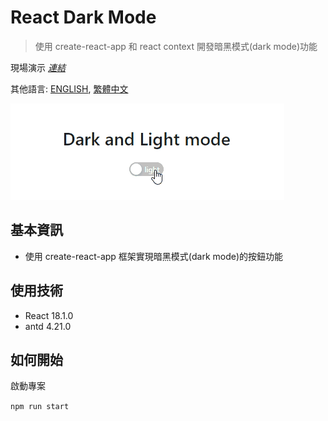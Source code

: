 # React Dark Mode
> 使用 create-react-app 和 react context 開發暗黑模式(dark mode)功能

現場演示 [_連結_](https://areslin1201.github.io/react-dark-mode/)

其他語言: [ENGLISH](README.md), [繁體中文](README.zh-tw.md)

![Image](./images/dark-mode-reect.gif)

## 基本資訊
- 使用 create-react-app 框架實現暗黑模式(dark mode)的按鈕功能

## 使用技術
- React 18.1.0
- antd 4.21.0

## 如何開始
啟動專案

`npm run start`
